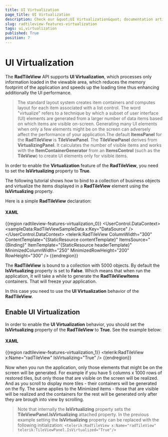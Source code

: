 ```yaml
---
title: UI Virtualization
page_title: UI Virtualization
description: Check our &quot;UI Virtualization&quot; documentation article for the RadTileView WPF control.
slug: radtileview-features-virtualization
tags: ui,virtualization
published: True
position: 7
---
```


# UI Virtualization

The __RadTileView__ API supports __UI Virtualization__, which processes only information loaded in the viewable area, which reduces the memory footprint of the application and speeds up the loading time thus enhancing additionally the UI performance.

> The standard layout system creates item containers and computes layout for each item associated with a list control. The word "virtualize" refers to a technique by which a subset of user interface (UI) elements are generated from a larger number of data items based on which items are visible on-screen. Generating many UI elements when only a few elements might be on the screen can adversely affect the performance of your application.The default __ItemsPanel__ for the __RadTileView__ is __TileViewPanel__. The __TileViewPanel__ derives from __VirtualizingPanel__. It calculates the number of visible items and works with the __ItemContainerGenerator__ from an __ItemsControl__ (such as the __TileView__) to create UI elements only for visible items.

In order to enable the __Virtualization__ feature of the __RadTileView__, you need to set the __IsVirtualizing__ property to __True__.

The following tutorial shows how to bind to a collection of business objects and virtualize the items displayed in a __RadTileView__ element using the __IsVirtualizing__ property.

Here is a simple __RadTileView__ declaration:			

#### __XAML__

{{region radtileview-features-virtualization_0}}
	<UserControl.DataContext>
		<sampleData:RadTileViewSampleData x:Key="DataSource" />
	</UserControl.DataContext>
	<Grid>
		<telerik:RadTileView ColumnWidth="300" 
							 ContentTemplate="{StaticResource contentTemplate}"
							 ItemsSource="{Binding}"
							 ItemTemplate="{StaticResource headerTemplate}"
							 MinimizedColumnWidth="250"
							 MinimizedRowHeight="200"
							 RowHeight="300" />
	</Grid>
{{endregion}}

The __RadTileView__ is bound to a collection with 5000 objects. By default the __IsVirtualizing__ property is set to __False__. Which means that when run the application, it will take a while to generate the __RadTileViewItems__ containers. That will freeze your application.

In this case you need to use the __UI Virtualization__ behavior of the __RadTileView__.			

## Enable UI Virtualization

In order to enable the __UI Virtualization__ behavior, you should set the __IsVirtualizing__ property of the __RadTileView__ to __True__. See the example below:				

#### __XAML__

{{region radtileview-features-virtualization_1}}
	    <telerik:RadTileView x:Name="radTileView" IsVirtualizing="True" />
{{endregion}}

Now when you run the application, only those elements that might be on the screen will be generated. For example if you have 5 columns x 1000 rows of restored tiles, but only those that are visible on the screen will be realized. And as you scroll to display more tiles - their containers will be generated on the fly. The same applies to the Minimized items - those that are visible will be realized and the containers for the rest will be generated only after they are brough into view by scrolling.

> Note that internally the __IsVirtualizing__ property sets the __TileViewPanel.IsVirtualizing__ attached property. In the previous example setting the __IsVirtualizing__ property can be replaced with the following initialization:
> `<telerik:RadTileView x:Name="radTileView" telerik:TileViewPanel.IsVirtualized="True"/>`